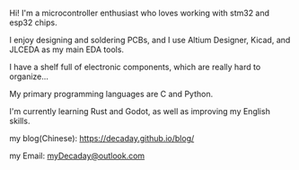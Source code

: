 Hi! I'm a microcontroller enthusiast who loves working with stm32 and esp32 chips.

I enjoy designing and soldering PCBs, and I use Altium Designer, Kicad, and JLCEDA as my main EDA tools.

I have a shelf full of electronic components, which are really hard to organize...

My primary programming languages are C and Python.

I'm currently learning Rust and Godot, as well as improving my English skills.

my blog(Chinese): https://decaday.github.io/blog/

my Email: myDecaday@outlook.com
